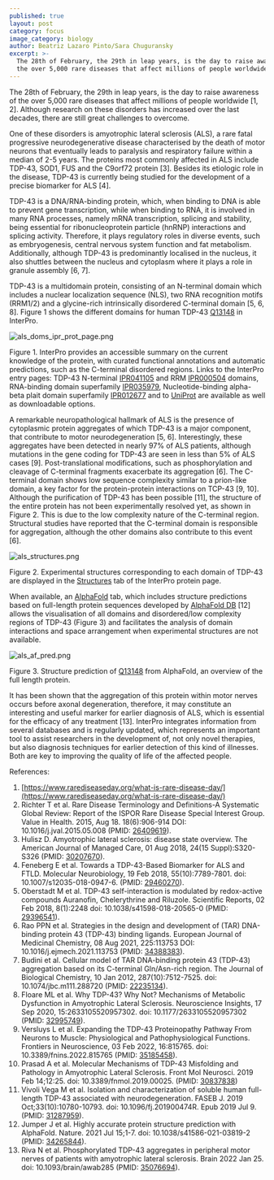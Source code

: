 ```yaml
---
published: true
layout: post
category: focus
image_category: biology
author: Beatriz Lazaro Pinto/Sara Chuguransky
excerpt: >-
  The 28th of February, the 29th in leap years, is the day to raise awareness of
  the over 5,000 rare diseases that affect millions of people worldwide.
---
```


The 28th of February, the 29th in leap years, is the day to raise awareness of the over 5,000 rare diseases that affect millions of people worldwide [1, 2]. Although research on these disorders has increased over the last decades, there are still great challenges to overcome.

One of these disorders is amyotrophic lateral sclerosis (ALS), a rare fatal progressive neurodegenerative disease characterised by the death of motor neurons that eventually leads to paralysis and respiratory failure within a median of 2-5 years. The proteins most commonly affected in ALS include TDP-43, SOD1, FUS and the C9orf72 protein [3]. Besides its etiologic role in the disease, TDP-43 is currently being studied for the development of a precise biomarker for ALS [4].

TDP-43 is a DNA/RNA-binding protein, which, when binding to DNA is able to prevent gene transcription, while when binding to RNA, it is involved in many RNA processes, namely mRNA transcription, splicing and stability, being essential for ribonucleoprotein particle (hnRNP) interactions and splicing activity. Therefore, it plays regulatory roles in diverse events, such as embryogenesis, central nervous system function and fat metabolism. Additionally, although TDP-43 is predominantly localised in the nucleus, it also shuttles between the nucleus and cytoplasm where it plays a role in granule assembly [6, 7]. 

TDP-43 is a multidomain protein, consisting of an N-terminal domain which includes a nuclear localization sequence (NLS), two RNA recognition motifs (RRM1/2) and a glycine-rich intrinsically disordered C-terminal domain [5, 6, 8]. Figure 1 shows the different domains for human TDP-43 [Q13148](https://www.ebi.ac.uk/interpro/protein/reviewed/Q13148/) in InterPro.

![als_doms_ipr_prot_page.png]({{site.baseurl}}/assets/media/images/posts/als_doms_ipr_prot_page.png)

Figure 1. InterPro provides an accessible summary on the current knowledge of the protein, with curated functional annotations and automatic predictions, such as the C-terminal disordered regions. Links to the InterPro entry pages: TDP-43 N-terminal [IPR041105](https://www.ebi.ac.uk/interpro/entry/InterPro/IPR041105/) and RRM [IPR000504](https://www.ebi.ac.uk/interpro/entry/InterPro/IPR000504/) domains, RNA-binding domain superfamily [IPR035979](https://www.ebi.ac.uk/interpro/entry/InterPro/IPR035979/), Nucleotide-binding alpha-beta plait domain superfamily [IPR012677](https://www.ebi.ac.uk/interpro/entry/InterPro/IPR012677/) and to [UniProt](https://www.uniprot.org/uniprot/Q13148) are available as well as downloadable options.

A remarkable neuropathological hallmark of ALS is the presence of cytoplasmic protein aggregates of which TDP-43 is a major component, that contribute to motor neurodegeneration [5, 6]. Interestingly, these aggregates have been detected in nearly 97% of ALS patients, although mutations in the gene coding for TDP-43 are seen in less than 5% of ALS cases [9]. Post-translational modifications, such as phosphorylation and cleavage of C-terminal fragments exacerbate its aggregation [6]. The C-terminal domain shows low sequence complexity similar to a prion-like domain, a key factor for the protein-protein interactions on TCP-43 [9, 10]. Although the purification of TDP-43 has been possible [11], the structure of the entire protein has not been experimentally resolved yet, as shown in Figure 2. This is due to the low complexity nature of the C-terminal region. Structural studies have reported that the C-terminal domain is responsible for aggregation, although the other domains also contribute to this event [6].

![als_structures.png]({{site.baseurl}}/assets/media/images/posts/als_structures.png)

Figure 2. Experimental structures corresponding to each domain of TDP-43 are displayed in the [Structures](https://www.ebi.ac.uk/interpro/protein/reviewed/Q13148/structure/PDB/#table) tab of the InterPro protein page.

When available, an [AlphaFold](https://www.ebi.ac.uk/interpro/protein/reviewed/Q13148/alphafold/) tab, which includes structure predictions based on full-length protein sequences developed by [AlphaFold DB](https://alphafold.ebi.ac.uk) [12] allows the visualisation of all domains and disordered/low complexity regions of TDP-43 (Figure 3) and facilitates the analysis of domain interactions and space arrangement when experimental structures are not available.

![als_af_pred.png]({{site.baseurl}}/assets/media/images/posts/als_af_pred.png)

Figure 3. Structure prediction of [Q13148](https://www.ebi.ac.uk/interpro/protein/reviewed/Q13148/alphafold/) from AlphaFold, an overview of the full length protein.

It has been shown that the aggregation of this protein within motor nerves occurs before axonal degeneration, therefore, it may constitute an interesting and useful marker for earlier diagnosis of ALS, which is essential for the efficacy of any treatment [13]. InterPro integrates information from several databases and is regularly updated, which represents an important tool to assist researchers in the development of, not only novel therapies, but also diagnosis techniques for earlier detection of this kind of illnesses. Both are key to improving the quality of life of the affected people. 

References:

1. [https://www.rarediseaseday.org/what-is-rare-disease-day/](https://www.rarediseaseday.org/what-is-rare-disease-day/)
1. Richter T et al. Rare Disease Terminology and Definitions-A Systematic Global Review: Report of the ISPOR Rare Disease Special Interest Group. Value in Health. 2015, Aug 18.  18(6):906-914 DOI: 10.1016/j.jval.2015.05.008 (PMID: [26409619](https://europepmc.org/article/MED/26409619)).
1. Hulisz D. Amyotrophic lateral sclerosis: disease state overview. The American Journal of Managed Care, 01 Aug 2018, 24(15 Suppl):S320-S326 (PMID: [30207670](https://europepmc.org/article/MED/30207670)).
1. Feneberg E et al. Towards a TDP-43-Based Biomarker for ALS and FTLD. Molecular Neurobiology, 19 Feb 2018, 55(10):7789-7801. doi: 10.1007/s12035-018-0947-6. (PMID: [29460270](https://europepmc.org/article/MED/29460270)).
1. Oberstadt M et al. TDP-43 self-interaction is modulated by redox-active compounds Auranofin, Chelerythrine and Riluzole. Scientific Reports, 02 Feb 2018, 8(1):2248 doi: 10.1038/s41598-018-20565-0 (PMID: [29396541](https://europepmc.org/article/MED/29396541)).
1. Rao PPN et al. Strategies in the design and development of (TAR) DNA-binding protein 43 (TDP-43) binding ligands. European Journal of Medicinal Chemistry, 08 Aug 2021, 225:113753 DOI: 10.1016/j.ejmech.2021.113753 (PMID: [34388383](https://europepmc.org/article/MED/34388383)).
1. Budini et al. Cellular model of TAR DNA-binding protein 43 (TDP-43) aggregation based on its C-terminal Gln/Asn-rich region. The Journal of Biological Chemistry, 10 Jan 2012, 287(10):7512-7525. doi: 10.1074/jbc.m111.288720 (PMID: [22235134](https://europepmc.org/article/MED/22235134)).
1. Floare ML et al. Why TDP-43? Why Not? Mechanisms of Metabolic Dysfunction in Amyotrophic Lateral Sclerosis. Neuroscience Insights, 17 Sep 2020, 15:2633105520957302. doi: 10.1177/2633105520957302 (PMID: [32995749](https://europepmc.org/article/MED/32995749)).
1. Versluys L et al. Expanding the TDP-43 Proteinopathy Pathway From Neurons to Muscle: Physiological and Pathophysiological Functions. Frontiers in Neuroscience, 03 Feb 2022, 16:815765. doi: 10.3389/fnins.2022.815765 (PMID: [35185458](https://europepmc.org/article/MED/35185458)).
1. Prasad A et al. Molecular Mechanisms of TDP-43 Misfolding and Pathology in Amyotrophic Lateral Sclerosis. Front Mol Neurosci. 2019 Feb 14;12:25. doi: 10.3389/fnmol.2019.00025. (PMID: [30837838](https://europepmc.org/article/MED/30837838))
1. Vivoli Vega M et al. Isolation and characterization of soluble human full-length TDP-43 associated with neurodegeneration. FASEB J. 2019 Oct;33(10):10780-10793.
doi: 10.1096/fj.201900474R. Epub 2019 Jul 9. (PMID: [31287959](https://europepmc.org/article/MED/31287959)).
1. Jumper J et al. Highly accurate protein structure prediction with AlphaFold. Nature. 2021 Jul 15;1-7. doi: 10.1038/s41586-021-03819-2 (PMID: [34265844](https://europepmc.org/article/MED/34265844)).
1. Riva N et al. Phosphorylated TDP-43 aggregates in peripheral motor nerves of patients with amyotrophic lateral sclerosis. Brain 2022 Jan 25. doi: 10.1093/brain/awab285 (PMID: [35076694](https://europepmc.org/article/MED/35076694)).
